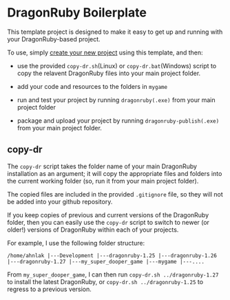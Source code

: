 # DragonRuby Boilerplate

This template project is designed to make it easy to get up and running with
your DragonRuby-based project.

To use, simply [create your new project](https://github.com/ahnlak-dragonruby/dragonruby-boilerplate/generate)
using this template, and then:

* use the provided `copy-dr.sh`(Linux) or `copy-dr.bat`(Windows) script to copy
  the relavent DragonRuby files into your main project folder.

* add your code and resources to the folders in `mygame`

* run and test your project by running `dragonruby(.exe)` from your main project
  folder

* package and upload your project by running `dragonruby-publish(.exe)` from your
  main project folder.


## copy-dr

The `copy-dr` script takes the folder name of your main DragonRuby installation
as an argument; it will copy the appropriate files and folders into the current
working folder (so, run it from your main project folder).

The copied files are included in the provided `.gitignore` file, so they will not
be added into your github repository.

If you keep copies of previous and current versions of the DragonRuby folder,
then you can easily use the `copy-dr` script to switch to newer (or older!)
versions of DragonRuby within each of your projects.

For example, I use the following folder structure:

`
/home/ahnlak
|---Development
    |---dragonruby-1.25
    |---dragonruby-1.26
    |---dragonruby-1.27
    |---my_super_dooper_game
        |---mygame
        |---....
`

From `my_super_dooper_game`, I can then run `copy-dr.sh ../dragonruby-1.27` to
install the latest DragonRuby, or `copy-dr.sh ../dragonruby-1.25` to regress to
a previous version.
